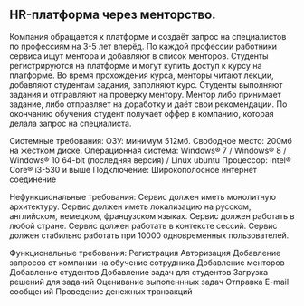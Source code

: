 ## HR-платформа через менторство.

Компания обращается к платформе и создаёт запрос на специалистов по профессиям на 3-5 лет вперёд.
По каждой профессии работники сервиса ищут ментора и добавляют в список менторов.
Студенты регистрируются на платформе и могут купить доступ к курсу на платформе.
Во время прохождения курса, менторы читают лекции, добавляют студентам задания, заполняют курс.
Студенты выполняют задания и отправляют на проверку ментору. Ментор либо принимает задание, либо отправляет на доработку и даёт свои рекомендации.
По окончанию обучения студент получает оффер в компанию, которая делала запрос на специалиста.

Системные требования:
ОЗУ: минимум 512мб.
Свободное место: 200мб на жестком диске.
Операционная система: Windows® 7 / Windows® 8 / Windows® 10 64-bit (последняя версия) / Linux ubuntu
Процессор: Intel® Core® i3-530 и выше
Подключение: Широкополосное интернет соединение

Нефункциональные требования:
Сервис должен иметь монолитную архитектуру.
Сервис должен иметь локализацию на русском, английском, немецком, французском языках.
Сервис должен работать в любой стране.
Сервис должен работать в контексте сессий.
Сервис должен стабильно работать при 10000 одновременных пользователей.

Функциональные требования:
Регистрация
Авторизация
Добавление запросов от компании на обучение сотрудника
Добавление менторов
Добавление студентов
Добавление задач для студентов
Загрузка решений для заданий
Оценивание выполеннных задач
Отправка E-mail сообщений
Проведение денежных транзакций